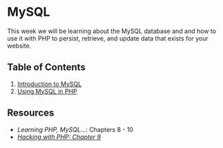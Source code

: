 # MySQL
This week we will be learning about the MySQL database and and how to use it with PHP to persist, retrieve, and update data that exists for your website.

## Table of Contents
1. [Introduction to MySQL](1-MySQL.md)
2. [Using MySQL in PHP](2-ComBined.md)

## Resources

- *Learning PHP, MySQL...*: Chapters 8 - 10
- [*Hacking with PHP: Chapter 9*](http://www.hackingwithphp.com/9/0/0/databases)
